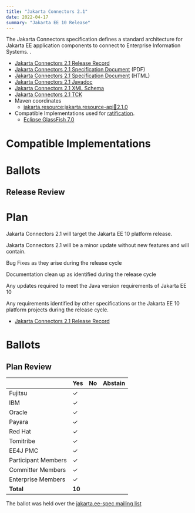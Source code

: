 ```yaml
---
title: "Jakarta Connectors 2.1"
date: 2022-04-17
summary: "Jakarta EE 10 Release"
---
```

The Jakarta Connectors specification defines a standard architecture for Jakarta EE application components to connect to Enterprise Information Systems.
.

* [Jakarta Connectors 2.1 Release Record](https://projects.eclipse.org/projects/ee4j.jca/releases/2.1.0)
* [Jakarta Connectors 2.1 Specification Document](./jakarta-connectors-spec-2.1.pdf) (PDF)
* [Jakarta Connectors 2.1 Specification Document](./jakarta-connectors-spec-2.1.html) (HTML)
* [Jakarta Connectors 2.1 Javadoc](./apidocs)
* [Jakarta Connectors 2.1 XML Schema](https://jakarta.ee/xml/ns/jakartaee/connector_2_0.xsd)
* [Jakarta Connectors 2.1 TCK](https://download.eclipse.org/ee4j/jakartaee-tck/jakartaee10/staged/eftl/jakarta-connectors-tck-2.1.0.zip)
* Maven coordinates
  * [jakarta.resource:jakarta.resource-api:jar:2.1.0](https://search.maven.org/artifact/jakarta.resource/jakarta.resource-api/2.1.0/jar)
* Compatible Implementations used for [ratification](https://www.eclipse.org/projects/efsp/?version=1.2#efsp-ratification).
  * [Eclipse GlassFish 7.0](https://glassfish.org/download)

# Compatible Implementations


# Ballots

## Release Review



# Plan
Jakarta Connectors 2.1 will target the Jakarta EE 10 platform release. 

Jakarta Connectors 2.1 will be a minor update without new features and will contain.

Bug Fixes as they arise during the release cycle

Documentation clean up as identified during the release cycle

Any updates required to meet the Java version requirements of Jakarta EE 10

Any requirements identified by other specifications or the Jakarta EE 10 platform projects during the release cycle.

* [Jakarta Connectors 2.1 Release Record](https://projects.eclipse.org/projects/ee4j.jca/releases/2.1.0)



# Ballots


## Plan Review

|                       |  Yes    | No  | Abstain  |
|-----------------------|---------|-----|----------|
|Fujitsu                | &check; |     |          |
|IBM                    | &check; |     |          |
|Oracle                 | &check; |     |          |
|Payara                 | &check; |     |          |
|Red Hat                | &check; |     |          |
|Tomitribe              | &check; |     |          |
|EE4J PMC               | &check; |     |          |
|Participant Members    | &check; |     |          |
|Committer Members      | &check; |     |          |
|Enterprise Members     | &check; |     |          |
|**Total**              | **10**  |     |          |

The ballot was held over the [jakarta.ee-spec mailing list](https://www.eclipse.org/lists/jakarta.ee-spec/msg01820.html)
